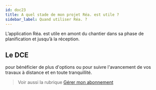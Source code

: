 ```yaml
---
id: doc23
title: A quel stade de mon projet Réa. est utile ?
sidebar_label: Quand utiliser Réa. ?
---
```


L’application Réa. est utile en amont du chantier dans sa phase de planification et jusqu’à la réception.

## Le DCE

pour bénéficier de plus d'options ou pour suivre l'avancement de vos travaux à distance et en toute tranquillité.

> Voir aussi la rubrique [Gérer mon abonnement](doc7.md)
